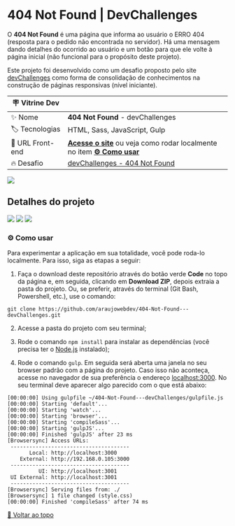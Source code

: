# 404 Not Found | DevChallenges

<div id='top'></div>

O **404 Not Found** é uma página que informa ao usuário o ERRO 404 (resposta para o pedido não encontrada no servidor). Há uma mensagem dando detalhes do ocorrido ao usuário e um botão para que ele volte à página inicial (não funcional para o propósito deste projeto).

Este projeto foi desenvolvido como um desafio proposto pelo site [devChallenges](https://devchallenges.io/) como forma de consolidação de conhecimentos na construção de páginas responsivas (nível iniciante).

<!-- prettier-ignore -->
| 🪧 Vitrine Dev |     |
| ------------- | --- |
| ✨ Nome        | **404 Not Found** - devChallenges |
| 🏷️ Tecnologias | HTML, Sass, JavaScript, Gulp |
| 🚀 URL Front-end | [**Acesse o site**](https://araujowebdev.github.io/404-Not-Found---devChallenges/) ou veja como rodar localmente no item [**⚙️ Como usar**](#howto) |
| 🔥 Desafio     | [devChallenges - 404 Not Found](https://devchallenges.io/challenges/wBunSb7FPrIepJZAg0sY) |

![](https://raw.githubusercontent.com/araujowebdev/404-Not-Found---devChallenges/main/dist/assets/imgs/404-not-found.jpg)

## Detalhes do projeto

<div>
  <img src="https://img.shields.io/badge/JavaScript-F7DF1E?style=for-the-badge&logo=javascript&logoColor=black">  
  <a href="https://sass-lang.com/" target='_blank'><img src="https://img.shields.io/badge/sass-CC6699?style=for-the-badge&logo=sass&logoColor=white"/></a>
  <img src="https://img.shields.io/badge/Gulp-red?style=for-the-badge&logo=gulp&logoColor=black">
  
</div>

<div id="howto"></div>

### ⚙️ Como usar

Para experimentar a aplicação em sua totalidade, você pode roda-lo localmente. Para isso, siga as etapas a seguir:

1. Faça o download deste repositório através do botão verde **Code** no topo da página e, em seguida, clicando em **Download ZIP**, depois extraia a pasta do projeto. Ou, se preferir, através do terminal (Git Bash, Powershell, etc.), use o comando:

```
git clone https://github.com/araujowebdev/404-Not-Found---devChallenges.git
```

2. Acesse a pasta do projeto com seu terminal;

3. Rode o comando `npm install` para instalar as dependências (você precisa ter o [Node.js](https://nodejs.org/en/download/) instalado);

4. Rode o comando `gulp`. Em seguida será aberta uma janela no seu browser padrão com a página do projeto. Caso isso não aconteça, acesse no navegador de sua preferência o endereço [localhost:3000](http://localhost:3000). No seu terminal deve aparecer algo parecido com o que está abaixo:

```
[00:00:00] Using gulpfile ~/404-Not-Found---devChallenges/gulpfile.js
[00:00:00] Starting 'default'...
[00:00:00] Starting 'watch'...
[00:00:00] Starting 'browser'...
[00:00:00] Starting 'compileSass'...
[00:00:00] Starting 'gulpJS'...
[00:00:00] Finished 'gulpJS' after 23 ms
[Browsersync] Access URLs:
 --------------------------------------
       Local: http://localhost:3000
    External: http://192.168.0.105:3000
 --------------------------------------
          UI: http://localhost:3001
 UI External: http://localhost:3001
 --------------------------------------
[Browsersync] Serving files from: ./
[Browsersync] 1 file changed (style.css)
[00:00:00] Finished 'compileSass' after 74 ms
```

<a href='#top'>🔼 Voltar ao topo</a>